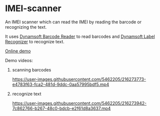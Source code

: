 # IMEI-scanner

An IMEI scanner which can read the IMEI by reading the barcode or recognizing the text.

It uses [Dynamsoft Barcode Reader](https://www.dynamsoft.com/barcode-reader/overview/) to read barcodes and [Dynamsoft Label Recognizer](https://www.dynamsoft.com/label-recognition/overview/) to recognize text.

[Online demo](https://tony-xlh.github.io/IMEI-scanner/)

Demo videos:

1. scanning barcodes

   <https://user-images.githubusercontent.com/5462205/216273773-e4783f63-fca2-481d-9ddc-0aa57995bdf5.mp4>

2. recognize text


   <https://user-images.githubusercontent.com/5462205/216273942-7c862766-b267-48c0-bdcb-e2f61d8a3637.mp4>